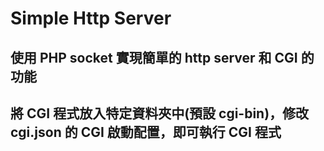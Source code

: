 # Simple Http Server

## 使用 PHP socket 實現簡單的 http server 和 CGI 的功能
## 將 CGI 程式放入特定資料夾中(預設 cgi-bin)，修改 cgi.json 的 CGI 啟動配置，即可執行 CGI 程式